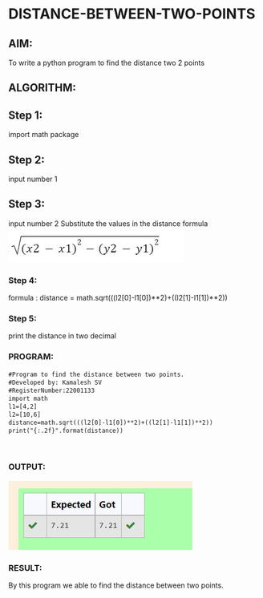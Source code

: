 # DISTANCE-BETWEEN-TWO-POINTS

## AIM:
To write a python program to find the distance two 2 points
## ALGORITHM:
## Step 1: 
import math package
## Step 2: 
input number 1
## Step 3: 
input number 2
Substitute the values in the distance formula  ![formula](/formula.png)
### Step 4:
formula : distance = math.sqrt(((l2[0]-l1[0])**2)+((l2[1]-l1[1])**2))
### Step 5:
print the distance in two decimal
### PROGRAM:
 ```
 #Program to find the distance between two points.
#Developed by: Kamalesh SV
#RegisterNumber:22001133
import math
l1=[4,2]
l2=[10,6]
distance=math.sqrt(((l2[0]-l1[0])**2)+((l2[1]-l1[1])**2))
print("{:.2f}".format(distance))



```

### OUTPUT:

![OUTPUT](./OUTPUT2.png)


### RESULT:
By this program we able to find the distance between two points.
